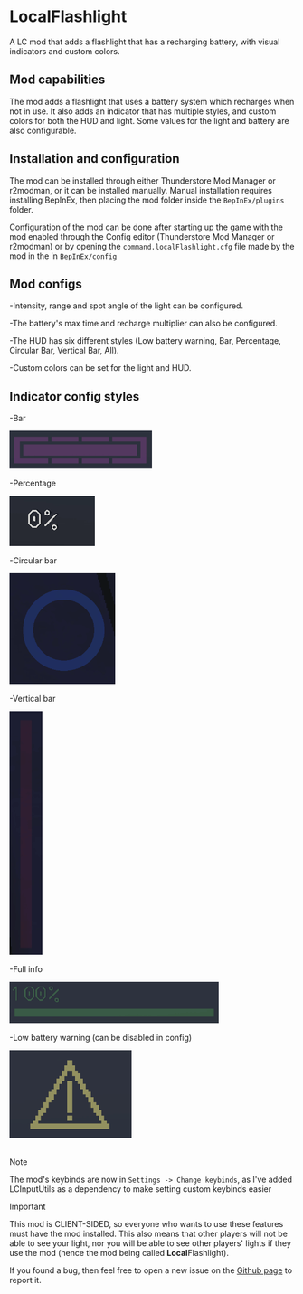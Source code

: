 # LocalFlashlight

A LC mod that adds a flashlight that has a recharging battery, with visual indicators and custom colors.

## Mod capabilities
The mod adds a flashlight that uses a battery system which recharges when not in use. It also adds an indicator that has multiple styles, and custom colors for both the HUD and light. Some values for the light and battery are also configurable.

## Installation and configuration

The mod can be installed through either Thunderstore Mod Manager or r2modman, or it can be installed manually.
Manual installation requires installing BepInEx, then placing the mod folder inside the ```BepInEx/plugins``` folder. 

Configuration of the mod can be done after starting up the game with the mod enabled through the Config editor (Thunderstore Mod Manager or r2modman) or by opening the ```command.localFlashlight.cfg``` file made by the mod in the in ```BepInEx/config```

## Mod configs

-Intensity, range and spot angle of the light can be configured.

-The battery's max time and recharge multiplier can also be configured.

-The HUD has six different styles (Low battery warning, Bar, Percentage, Circular Bar, Vertical Bar, All).

-Custom colors can be set for the light and HUD.

## Indicator config styles

-Bar

![bar style](https://github.com/ever39/LocalFlashlight/raw/main/assets/readmeAssets/barStyle.gif)

-Percentage

![percent style](https://github.com/ever39/LocalFlashlight/raw/main/assets/readmeAssets/percentageStyle.gif)

-Circular bar

![full style](https://github.com/ever39/LocalFlashlight/raw/main/assets/readmeAssets/circularBar.gif)

-Vertical bar

![full style](https://github.com/ever39/LocalFlashlight/raw/main/assets/readmeAssets/verticalBar.gif)

-Full info

![full style](https://github.com/ever39/LocalFlashlight/raw/main/assets/readmeAssets/fullStyle.gif)

-Low battery warning (can be disabled in config)

![low battery warning](https://github.com/ever39/LocalFlashlight/raw/main/assets/readmeAssets/disabledWarning.png)

##

>[!NOTE]
>The mod's keybinds are now in ```Settings -> Change keybinds```, as I've added LCInputUtils as a dependency to make setting custom keybinds easier


>[!IMPORTANT]
>This mod is CLIENT-SIDED, so everyone who wants to use these features must have the mod installed.
>This also means that other players will not be able to see your light, nor you will be able to see other players' lights if they use the mod (hence the mod being called **Local**Flashlight).

If you found a bug, then feel free to open a new issue on the [Github page](https://github.com/ever39/LocalFlashlight/issues) to report it.
